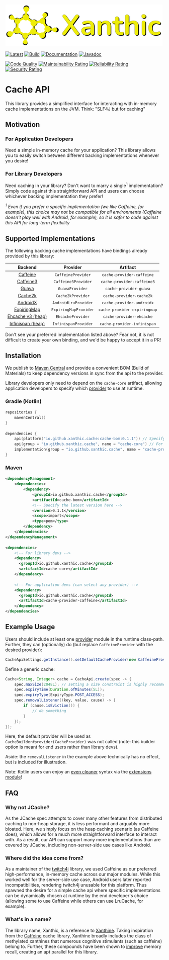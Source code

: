 <img src=".github/logo.png?raw=true" alt="Xanthic logo" width="500" />

[![Latest](https://img.shields.io/github/release/Xanthic/cache-api/all.svg?style=flate&label=latest)](https://search.maven.org/search?q=g:io.github.xanthic.cache)
[![Build](https://github.com/Xanthic/cache-api/actions/workflows/gradle.yml/badge.svg)](https://github.com/Xanthic/cache-api/actions/workflows/gradle.yml)
[![Documentation](https://img.shields.io/badge/documentation-grey.svg?style=flat)](https://Xanthic.github.io/)
[![Javadoc](https://javadoc.io/badge2/io.github.xanthic.cache/cache-api/javadoc.svg)](https://javadoc.io/doc/io.github.xanthic.cache)

[![Code Quality](https://www.codefactor.io/repository/github/xanthic/cache-api/badge)](https://www.codefactor.io/repository/github/xanthic/cache-api)
[![Maintainability Rating](https://sonarcloud.io/api/project_badges/measure?project=Xanthic_cache-api&metric=sqale_rating)](https://sonarcloud.io/summary/new_code?id=Xanthic_cache-api)
[![Reliability Rating](https://sonarcloud.io/api/project_badges/measure?project=Xanthic_cache-api&metric=reliability_rating)](https://sonarcloud.io/summary/new_code?id=Xanthic_cache-api)
[![Security Rating](https://sonarcloud.io/api/project_badges/measure?project=Xanthic_cache-api&metric=security_rating)](https://sonarcloud.io/summary/new_code?id=Xanthic_cache-api)

# Cache API

This library provides a simplified interface for interacting with in-memory cache implementations on the JVM.
Think: "SLF4J but for caching"

## Motivation

### For Application Developers

Need a simple in-memory cache for your application?
This library allows you to easily switch between different backing implementations whenever you desire!

### For Library Developers

Need caching in your library? Don't want to marry a single<sup>1</sup> implementation?
Simply code against this straightforward API and users can choose whichever backing implementation they prefer!

*<sup>1</sup> Even if you prefer a specific implementation (we like Caffeine, for example), this choice may not be compatible for all environments (Caffeine doesn't play well with Android, for
example), so it is safer to code against this API for long-term flexibility*

## Supported Implementations

The following backing cache implementations have bindings already provided by this library:

| Backend | Provider | Artifact |
| :-----: | :------: | :------: |
| [Caffeine](https://github.com/ben-manes/caffeine/wiki) | `CaffeineProvider` | `cache-provider-caffeine` |
| [Caffeine3](https://github.com/ben-manes/caffeine/wiki) | `Caffeine3Provider` | `cache-provider-caffeine3` |
| [Guava](https://github.com/google/guava/wiki/CachesExplained) | `GuavaProvider` | `cache-provider-guava` |
| [Cache2k](https://cache2k.org) | `Cache2kProvider` | `cache-provider-cache2k` |
| [AndroidX](https://developer.android.com/reference/androidx/collection/LruCache) | `AndroidLruProvider` | `cache-provider-androidx` |
| [ExpiringMap](https://github.com/jhalterman/expiringmap#expiringmap) | `ExpiringMapProvider` | `cache-provider-expiringmap` |
| [Ehcache v3 (heap)](https://www.ehcache.org/documentation/3.0/index.html) | `EhcacheProvider` | `cache-provider-ehcache` |
| [Infinispan (heap)](https://infinispan.org/documentation/) | `InfinispanProvider` | `cache-provider-infinispan` |

Don't see your preferred implementation listed above?
Fear not, it is not difficult to create your own binding, and we'd be happy to accept it in a PR!

## Installation

We publish to [Maven Central](https://search.maven.org/search?q=g:io.github.xanthic.cache) and provide a convenient BOM (Build of Materials) to keep dependency versions in sync from the api to the provider.

Library developers only need to depend on the `cache-core` artifact, allowing application developers to specify which [provider](#supported-implementations) to use at runtime.

### Gradle (Kotlin)

```kotlin
repositories {
    mavenCentral()
}

dependencies {
    api(platform("io.github.xanthic.cache:cache-bom:0.1.1")) // Specify the latest version here
    api(group = "io.github.xanthic.cache", name = "cache-core") // For library devs
    implementation(group = "io.github.xanthic.cache", name = "cache-provider-caffeine") // For application devs; can select any provider
}
```

### Maven

```xml
<dependencyManagement>
    <dependencies>
        <dependency>
            <groupId>io.github.xanthic.cache</groupId>
            <artifactId>cache-bom</artifactId>
            <!-- Specify the latest version here -->
            <version>0.1.1</version>
            <scope>import</scope>
            <type>pom</type>
        </dependency>
    </dependencies>
</dependencyManagement>

<dependencies>
    <!-- For library devs -->
    <dependency>
      <groupId>io.github.xanthic.cache</groupId>
      <artifactId>cache-core</artifactId>
    </dependency>
    
    <!-- For application devs (can select any provider) -->
    <dependency>
      <groupId>io.github.xanthic.cache</groupId>
      <artifactId>cache-provider-caffeine</artifactId>
    </dependency>
</dependencies>
```

## Example Usage

Users should include at least one [provider](#supported-implementations) module in the runtime class-path.
Further, they can (optionally) do (but replace `CaffeineProvider` with the desired provider):

```java
CacheApiSettings.getInstance().setDefaultCacheProvider(new CaffeineProvider());
```

Define a generic cache:

```java
Cache<String, Integer> cache = CacheApi.create(spec -> {
    spec.maxSize(2048L); // setting a size constraint is highly recommended
    spec.expiryTime(Duration.ofMinutes(5L));
    spec.expiryType(ExpiryType.POST_ACCESS);
    spec.removalListener((key, value, cause) -> {
        if (cause.isEviction()) {
            // do something
        }
    });
});
```

Here, the default provider will be used as `CacheBuilder#provider(CacheProvider)` was not called (note: this builder option is meant for end users rather than library devs).

Aside: the `removalListener` in the example above technically has no effect, but is included for illustration.

Note: Kotlin users can enjoy an [even cleaner](kotlin/src/test/kotlin/io/github/xanthic/cache/ktx/KotlinTest.kt) syntax via the [extensions module](https://search.maven.org/search?q=g:io.github.xanthic.cache%20a:cache-kotlin)!

## FAQ

### Why not JCache?

As the JCache spec attempts to cover many other features from distributed caching to non-heap storage, it is less performant and arguably more bloated.
Here, we simply focus on the heap caching scenario (as Caffeine does), which allows for a much more straightforward interface to interact with.
As a result, our API can support many more implementations than are covered by JCache, including non-server-side use cases like Android.

### Where did the idea come from?

As a maintainer of the [twitch4j](https://github.com/twitch4j/twitch4j) library, we used Caffeine as our preferred high-performance, in-memory cache across our major modules.
While this worked well for the server-side use case, Android users later reported incompatibilities, rendering twitch4j unusable for this platform.
Thus spawned the desire for a simple cache api where specific implementations can be dynamically chosen at runtime by the end developer's choice
(allowing some to use Caffeine while others can use LruCache, for example).

### What's in a name?

The library name, Xanthic, is a reference to [Xanthine](https://en.wikipedia.org/wiki/Xanthine).
Taking inspiration from the [Caffeine](https://github.com/ben-manes/caffeine/wiki) cache library, Xanthine broadly includes the class of methylated xanthines that numerous cognitive stimulants (such as caffeine) belong to.
Further, these compounds have been shown to [improve](https://doi.org/10.1002/hup.218) memory recall, creating an apt parallel for this library.
